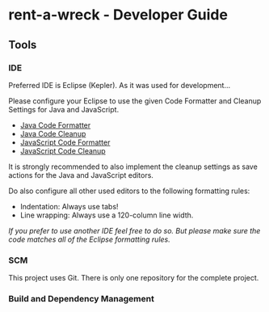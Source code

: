# rent-a-wreck - Developer Guide

## Tools

### IDE

Preferred IDE is Eclipse (Kepler). As it was used for development...

Please configure your Eclipse to use the given Code Formatter and Cleanup Settings for Java and JavaScript.
* [Java Code Formatter](./development/resources/eclipse-java-code-formatter.xml)
* [Java Code Cleanup](./development/resources/eclipse-java-code-cleanup.xml)
* [JavaScript Code Formatter](./development/resources/eclipse-javascript-code-formatter.xml)
* [JavaScript Code Cleanup](./development/resources/eclipse-java-code-cleanup.xml)

It is strongly recommended to also implement the cleanup settings as save actions for the Java and JavaScript editors.

Do also configure all other used editors to the following formatting rules:
* Indentation: Always use tabs!
* Line wrapping: Always use a 120-column line width.

_If you prefer to use another IDE feel free to do so. But please make sure the code matches all of the Eclipse 
formatting rules._

### SCM

This project uses Git. There is only one repository for the complete project.

### Build and Dependency Management

